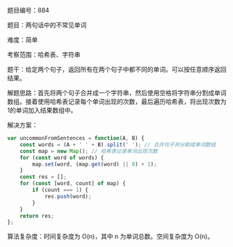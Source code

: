 题目编号：884

题目：两句话中的不常见单词

难度：简单

考察范围：哈希表、字符串

题干：给定两个句子，返回所有在两个句子中都不同的单词。可以按任意顺序返回结果。

解题思路：首先将两个句子合并成一个字符串，然后使用空格将字符串分割成单词数组。接着使用哈希表记录每个单词出现的次数，最后遍历哈希表，将出现次数为1的单词加入结果数组中。

解决方案：

```javascript
var uncommonFromSentences = function(A, B) {
    const words = (A + ' ' + B).split(' '); // 合并句子并分割成单词数组
    const map = new Map(); // 哈希表记录单词出现次数
    for (const word of words) {
        map.set(word, (map.get(word) || 0) + 1);
    }
    const res = [];
    for (const [word, count] of map) {
        if (count === 1) {
            res.push(word);
        }
    }
    return res;
};
```

算法复杂度：时间复杂度为 O(n)，其中 n 为单词总数。空间复杂度为 O(n)。